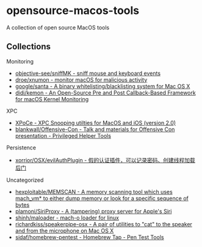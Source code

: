 # opensource-macos-tools

A collection of open source MacOS tools

## Collections

Monitoring

* [objective-see/sniffMK - sniff mouse and keyboard events](https://github.com/objective-see/sniffMK)
* [droe/xnumon - monitor macOS for malicious activity](https://github.com/droe/xnumon)
* [google/santa - A binary whitelisting/blacklisting system for Mac OS X](https://github.com/google/santa)
* [didi/kemon - An Open-Source Pre and Post Callback-Based Framework for macOS Kernel Monitoring](https://github.com/didi/kemon)

XPC

* [XPoCe - XPC Snooping utilties for MacOS and iOS (version 2.0)](http://newosxbook.com/tools/XPoCe2.html)
* [blankwall/Offensive-Con - Talk and materials for Offensive Con presentation - Privileged Helper Tools](https://github.com/blankwall/Offensive-Con)

Persistence

* [xorrior/OSX/evilAuthPlugin - 假的认证插件，可以记录密码、创建线程加载后门](https://github.com/xorrior/OSX/tree/master/evilAuthPlugin)

Uncategorized

* [hexploitable/MEMSCAN - A memory scanning tool which uses mach_vm* to either dump memory or look for a specific sequence of bytes](https://github.com/hexploitable/MEMSCAN)
* [plamoni/SiriProxy - A (tampering) proxy server for Apple's Siri](https://github.com/plamoni/SiriProxy)
* [shinh/maloader - mach-o loader for linux](https://github.com/shinh/maloader)
* [richardkiss/speakerpipe-osx - A pair of utilities to "cat" to the speaker and from the microphone on Mac OS X](https://github.com/richardkiss/speakerpipe-osx)
* [sidaf/homebrew-pentest - Homebrew Tap - Pen Test Tools](https://github.com/sidaf/homebrew-pentest)